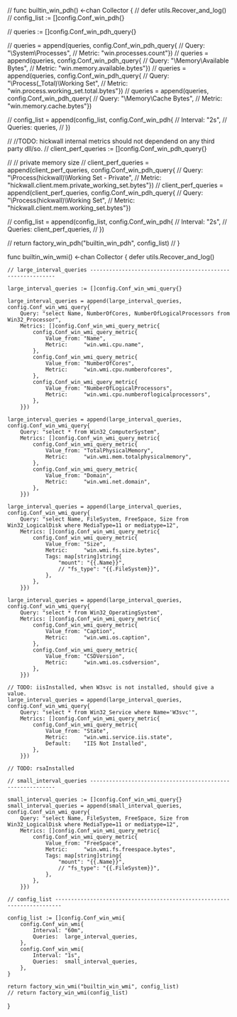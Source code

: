 

// func builtin_win_pdh() <-chan Collector {
//  defer utils.Recover_and_log()
//  config_list := []config.Conf_win_pdh{}

//  queries := []config.Conf_win_pdh_query{}

//  queries = append(queries, config.Conf_win_pdh_query{
//      Query:  "\\System\\Processes",
//      Metric: "win.processes.count"})
//  queries = append(queries, config.Conf_win_pdh_query{
//      Query:  "\\Memory\\Available Bytes",
//      Metric: "win.memory.available.bytes"})
//  queries = append(queries, config.Conf_win_pdh_query{
//      Query:  "\\Process(_Total)\\Working Set",
//      Metric: "win.process.working_set.total.bytes"})
//  queries = append(queries, config.Conf_win_pdh_query{
//      Query:  "\\Memory\\Cache Bytes",
//      Metric: "win.memory.cache.bytes"})

//  config_list = append(config_list, config.Conf_win_pdh{
//      Interval: "2s",
//      Queries:  queries,
//  })

//  //TODO: hickwall internal metrics should not dependend on any third party dll/so.
//  client_perf_queries := []config.Conf_win_pdh_query{}

//  // private memory size
//  client_perf_queries = append(client_perf_queries, config.Conf_win_pdh_query{
//      Query:  "\\Process(hickwall)\\Working Set - Private",
//      Metric: "hickwall.client.mem.private_working_set.bytes"})
//  client_perf_queries = append(client_perf_queries, config.Conf_win_pdh_query{
//      Query:  "\\Process(hickwall)\\Working Set",
//      Metric: "hickwall.client.mem.working_set.bytes"})

//  config_list = append(config_list, config.Conf_win_pdh{
//      Interval: "2s",
//      Queries:  client_perf_queries,
//  })

//  return factory_win_pdh("builtin_win_pdh", config_list)
// }




func builtin_win_wmi() <-chan Collector {
    defer utils.Recover_and_log()

    // large_interval_queries -----------------------------------------------------------

    large_interval_queries := []config.Conf_win_wmi_query{}

    large_interval_queries = append(large_interval_queries, config.Conf_win_wmi_query{
        Query: "select Name, NumberOfCores, NumberOfLogicalProcessors from Win32_Processor",
        Metrics: []config.Conf_win_wmi_query_metric{
            config.Conf_win_wmi_query_metric{
                Value_from: "Name",
                Metric:     "win.wmi.cpu.name",
            },
            config.Conf_win_wmi_query_metric{
                Value_from: "NumberOfCores",
                Metric:     "win.wmi.cpu.numberofcores",
            },
            config.Conf_win_wmi_query_metric{
                Value_from: "NumberOfLogicalProcessors",
                Metric:     "win.wmi.cpu.numberoflogicalprocessors",
            },
        }})

    large_interval_queries = append(large_interval_queries, config.Conf_win_wmi_query{
        Query: "select * from Win32_ComputerSystem",
        Metrics: []config.Conf_win_wmi_query_metric{
            config.Conf_win_wmi_query_metric{
                Value_from: "TotalPhysicalMemory",
                Metric:     "win.wmi.mem.totalphysicalmemory",
            },
            config.Conf_win_wmi_query_metric{
                Value_from: "Domain",
                Metric:     "win.wmi.net.domain",
            },
        }})

    large_interval_queries = append(large_interval_queries, config.Conf_win_wmi_query{
        Query: "select Name, FileSystem, FreeSpace, Size from Win32_LogicalDisk where MediaType=11 or mediatype=12",
        Metrics: []config.Conf_win_wmi_query_metric{
            config.Conf_win_wmi_query_metric{
                Value_from: "Size",
                Metric:     "win.wmi.fs.size.bytes",
                Tags: map[string]string{
                    "mount": "{{.Name}}",
                    // "fs_type": "{{.FileSystem}}",
                },
            },
        }})

    large_interval_queries = append(large_interval_queries, config.Conf_win_wmi_query{
        Query: "select * from Win32_OperatingSystem",
        Metrics: []config.Conf_win_wmi_query_metric{
            config.Conf_win_wmi_query_metric{
                Value_from: "Caption",
                Metric:     "win.wmi.os.caption",
            },
            config.Conf_win_wmi_query_metric{
                Value_from: "CSDVersion",
                Metric:     "win.wmi.os.csdversion",
            },
        }})

    // TODO: iisInstalled, when W3svc is not installed, should give a value.
    large_interval_queries = append(large_interval_queries, config.Conf_win_wmi_query{
        Query: "select * from Win32_Service where Name='W3svc'",
        Metrics: []config.Conf_win_wmi_query_metric{
            config.Conf_win_wmi_query_metric{
                Value_from: "State",
                Metric:     "win.wmi.service.iis.state",
                Default:    "IIS Not Installed",
            },
        }})

    // TODO: rsaInstalled

    // small_interval_queries -----------------------------------------------------------

    small_interval_queries := []config.Conf_win_wmi_query{}
    small_interval_queries = append(small_interval_queries, config.Conf_win_wmi_query{
        Query: "select Name, FileSystem, FreeSpace, Size from Win32_LogicalDisk where MediaType=11 or mediatype=12",
        Metrics: []config.Conf_win_wmi_query_metric{
            config.Conf_win_wmi_query_metric{
                Value_from: "FreeSpace",
                Metric:     "win.wmi.fs.freespace.bytes",
                Tags: map[string]string{
                    "mount": "{{.Name}}",
                    // "fs_type": "{{.FileSystem}}",
                },
            },
        }})

    // config_list ------------------------------------------------------------------------

    config_list := []config.Conf_win_wmi{
        config.Conf_win_wmi{
            Interval: "60m",
            Queries:  large_interval_queries,
        },
        config.Conf_win_wmi{
            Interval: "1s",
            Queries:  small_interval_queries,
        },
    }

    return factory_win_wmi("builtin_win_wmi", config_list)
    // return factory_win_wmi(config_list)
}